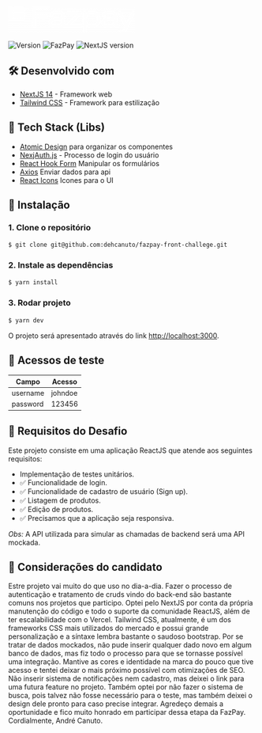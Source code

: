 ![FazPay](.github/fazpay-logo.png)

![Version](https://img.shields.io/badge/1.0.0-beta?label=version)
![FazPay](https://img.shields.io/badge/powered_by-FazPay-7513f3)
![NextJS version](https://img.shields.io/badge/NextJS-14.1.0-black?style=flat-square&logo=next.js&logoColor=white)

## 🛠️ Desenvolvido com

*  [NextJS 14](https://nextjs.org/docs) - Framework web
*  [Tailwind CSS](https://tailwindcss.com/docs) - Framework para estilização

## 👾 Tech Stack (Libs)

* [Atomic Design](https://atomicdesign.bradfrost.com/table-of-contents/) para organizar os componentes
* [NexjAuth.js](https://next-auth.js.org/) - Processo de login do usuário
* [React Hook Form](https://react-hook-form.com/) Manipular os formulários
* [Axios](https://axios-http.com/) Enviar dados para api
* [React Icons](https://react-icons.github.io/react-icons/) Icones para o UI

## 🚀 Instalação

### 1. Clone o repositório

```bash
$ git clone git@github.com:dehcanuto/fazpay-front-challege.git
```

### 2. Instale as dependências

```bash
$ yarn install
```

### 3. Rodar projeto

```bash
$ yarn dev
```

O projeto será apresentado através do link [http://localhost:3000](http://localhost:3000).

## 🔑 Acessos de teste

| Campo    | Acesso   |
| -------- | -------- |
| username | johndoe  |
| password | 123456   |

## 🎯 Requisitos do Desafio

Este projeto consiste em uma aplicação ReactJS que atende aos seguintes requisitos:

- Implementação de testes unitários.
- ✅ Funcionalidade de login.
- ✅ Funcionalidade de cadastro de usuário (Sign up).
- ✅ Listagem de produtos.
- ✅ Edição de produtos.
- ✅ Precisamos que a aplicação seja responsiva.

*Obs:* A API utilizada para simular as chamadas de backend será uma API mockada.

## 💬 Considerações do candidato

Estre projeto vai muito do que uso no dia-a-dia. Fazer o processo de autenticação e tratamento de cruds vindo do back-end são bastante comuns nos projetos que participo. Optei pelo NextJS por conta da própria manutenção do código e todo o suporte da comunidade ReactJS, além de ter escalabilidade com o Vercel. Tailwind CSS, atualmente, é um dos frameworks CSS mais utilizados do mercado e possui grande personalização e a síntaxe lembra bastante o saudoso bootstrap. Por se tratar de dados mockados, não pude inserir qualquer dado novo em algum banco de dados, mas fiz todo o processo para que se tornasse possível uma integração. Mantive as cores e identidade na marca do pouco que tive acesso e tentei deixar o mais próximo possível com otimizações de SEO. Não inserir sistema de notificações nem cadastro, mas deixei o link para uma futura feature no projeto. Também optei por não fazer o sistema de busca, pois talvez não fosse necessário para o teste, mas também deixei o design dele pronto para caso precise integrar. Agredeço demais a oportunidade e fico muito honrado em participar dessa etapa da FazPay. Cordialmente, André Canuto.